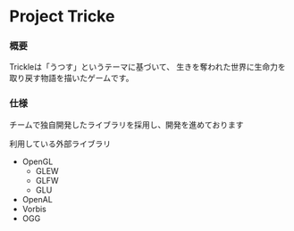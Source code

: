 Project Tricke
===================
### 概要
Trickleは「うつす」というテーマに基づいて、
生きを奪われた世界に生命力を取り戻す物語を描いたゲームです。


### 仕様
チームで独自開発したライブラリを採用し、開発を進めております

利用している外部ライブラリ
* OpenGL
    * GLEW
    * GLFW
    * GLU
* OpenAL
* Vorbis
* OGG
